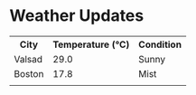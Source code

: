 # Weather Updates

<!-- WEATHER-UPDATE-START -->
<table><tr><th>City</th><th>Temperature (°C)</th><th>Condition</th></tr><tr><td>Valsad</td><td>29.0</td><td>Sunny</td></tr><tr><td>Boston</td><td>17.8</td><td>Mist</td></tr><tr><td></td><td></td><td></td></tr></table>
<!-- WEATHER-UPDATE-END -->
